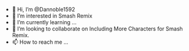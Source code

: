 - 👋 Hi, I’m @Dannoble1592
- 👀 I’m interested in Smash Remix
- 🌱 I’m currently learning ...
- 💞️ I’m looking to collaborate on Including More Characters for Smash Remix.
- 📫 How to reach me ...

<!---
Dannoble1592/Dannoble1592 is a ✨ special ✨ repository because its `README.md` (this file) appears on your GitHub profile.
You can click the Preview link to take a look at your changes.
--->
